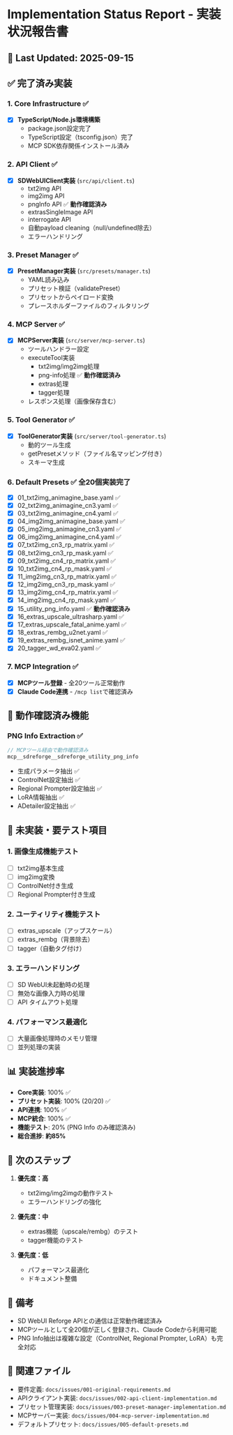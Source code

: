 # Implementation Status Report - 実装状況報告書

## 📅 Last Updated: 2025-09-15

## ✅ 完了済み実装

### 1. Core Infrastructure ✅
- [x] **TypeScript/Node.js環境構築**
  - package.json設定完了
  - TypeScript設定（tsconfig.json）完了
  - MCP SDK依存関係インストール済み

### 2. API Client ✅
- [x] **SDWebUIClient実装** (`src/api/client.ts`)
  - txt2img API
  - img2img API
  - pngInfo API ✅ **動作確認済み**
  - extrasSingleImage API
  - interrogate API
  - 自動payload cleaning（null/undefined除去）
  - エラーハンドリング

### 3. Preset Manager ✅
- [x] **PresetManager実装** (`src/presets/manager.ts`)
  - YAML読み込み
  - プリセット検証（validatePreset）
  - プリセットからペイロード変換
  - プレースホルダーファイルのフィルタリング

### 4. MCP Server ✅
- [x] **MCPServer実装** (`src/server/mcp-server.ts`)
  - ツールハンドラー設定
  - executeTool実装
    - txt2img/img2img処理
    - png-info処理 ✅ **動作確認済み**
    - extras処理
    - tagger処理
  - レスポンス処理（画像保存含む）

### 5. Tool Generator ✅
- [x] **ToolGenerator実装** (`src/server/tool-generator.ts`)
  - 動的ツール生成
  - getPresetメソッド（ファイル名マッピング付き）
  - スキーマ生成

### 6. Default Presets ✅ **全20個実装完了**
- [x] 01_txt2img_animagine_base.yaml ✅
- [x] 02_txt2img_animagine_cn3.yaml ✅
- [x] 03_txt2img_animagine_cn4.yaml ✅
- [x] 04_img2img_animagine_base.yaml ✅
- [x] 05_img2img_animagine_cn3.yaml ✅
- [x] 06_img2img_animagine_cn4.yaml ✅
- [x] 07_txt2img_cn3_rp_matrix.yaml ✅
- [x] 08_txt2img_cn3_rp_mask.yaml ✅
- [x] 09_txt2img_cn4_rp_matrix.yaml ✅
- [x] 10_txt2img_cn4_rp_mask.yaml ✅
- [x] 11_img2img_cn3_rp_matrix.yaml ✅
- [x] 12_img2img_cn3_rp_mask.yaml ✅
- [x] 13_img2img_cn4_rp_matrix.yaml ✅
- [x] 14_img2img_cn4_rp_mask.yaml ✅
- [x] 15_utility_png_info.yaml ✅ **動作確認済み**
- [x] 16_extras_upscale_ultrasharp.yaml ✅
- [x] 17_extras_upscale_fatal_anime.yaml ✅
- [x] 18_extras_rembg_u2net.yaml ✅
- [x] 19_extras_rembg_isnet_anime.yaml ✅
- [x] 20_tagger_wd_eva02.yaml ✅

### 7. MCP Integration ✅
- [x] **MCPツール登録** - 全20ツール正常動作
- [x] **Claude Code連携** - `/mcp list`で確認済み

## 🔧 動作確認済み機能

### PNG Info Extraction ✅
```javascript
// MCPツール経由で動作確認済み
mcp__sdreforge__sdreforge_utility_png_info
```
- 生成パラメータ抽出 ✅
- ControlNet設定抽出 ✅
- Regional Prompter設定抽出 ✅
- LoRA情報抽出 ✅
- ADetailer設定抽出 ✅

## 🚧 未実装・要テスト項目

### 1. 画像生成機能テスト
- [ ] txt2img基本生成
- [ ] img2img変換
- [ ] ControlNet付き生成
- [ ] Regional Prompter付き生成

### 2. ユーティリティ機能テスト
- [ ] extras_upscale（アップスケール）
- [ ] extras_rembg（背景除去）
- [ ] tagger（自動タグ付け）

### 3. エラーハンドリング
- [ ] SD WebUI未起動時の処理
- [ ] 無効な画像入力時の処理
- [ ] API タイムアウト処理

### 4. パフォーマンス最適化
- [ ] 大量画像処理時のメモリ管理
- [ ] 並列処理の実装

## 📊 実装進捗率

- **Core実装**: 100% ✅
- **プリセット実装**: 100% (20/20) ✅
- **API連携**: 100% ✅
- **MCP統合**: 100% ✅
- **機能テスト**: 20% (PNG Info のみ確認済み)
- **総合進捗**: **約85%**

## 🎯 次のステップ

1. **優先度：高**
   - txt2img/img2imgの動作テスト
   - エラーハンドリングの強化

2. **優先度：中**
   - extras機能（upscale/rembg）のテスト
   - tagger機能のテスト

3. **優先度：低**
   - パフォーマンス最適化
   - ドキュメント整備

## 📝 備考

- SD WebUI Reforge APIとの通信は正常動作確認済み
- MCPツールとして全20個が正しく登録され、Claude Codeから利用可能
- PNG Info抽出は複雑な設定（ControlNet, Regional Prompter, LoRA）も完全対応

## 🔗 関連ファイル

- 要件定義: `docs/issues/001-original-requirements.md`
- APIクライアント実装: `docs/issues/002-api-client-implementation.md`
- プリセット管理実装: `docs/issues/003-preset-manager-implementation.md`
- MCPサーバー実装: `docs/issues/004-mcp-server-implementation.md`
- デフォルトプリセット: `docs/issues/005-default-presets.md`